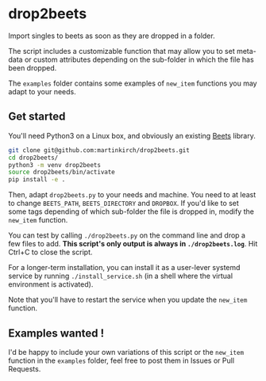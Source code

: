 # drop2beets

Import singles to beets as soon as they are dropped in a folder.

The script includes a customizable function that may allow you to set meta-data
or custom attributes depending on the sub-folder in which the file has been dropped.

The `examples` folder contains some examples of `new_item` functions you may
adapt to your needs.

## Get started

You'll need Python3 on a Linux box, and obviously an existing [Beets](http://beets.io/) library.

```bash
git clone git@github.com:martinkirch/drop2beets.git
cd drop2beets/
python3 -m venv drop2beets
source drop2beets/bin/activate
pip install -e .
```

Then, adapt `drop2beets.py` to your needs and machine.
You need to at least to change `BEETS_PATH`, `BEETS_DIRECTORY` and `DROPBOX`.
If you'd like to set some tags depending of which sub-folder the file is dropped in,
modify the `new_item` function.

You can test by calling `./drop2beets.py` on the command line and drop a few files to add.
**This script's only output is always in `./drop2beets.log`**.
Hit Ctrl+C to close the script.

For a longer-term installation,
you can install it as a user-lever systemd service by running `./install_service.sh`
(in a shell where the virtual environment is activated).

Note that you'll have to restart the service when you update the `new_item` function.


## Examples wanted !

I'd be happy to include your own variations of this script or the `new_item` function
in the `examples` folder, feel free to post them in Issues or Pull Requests.

